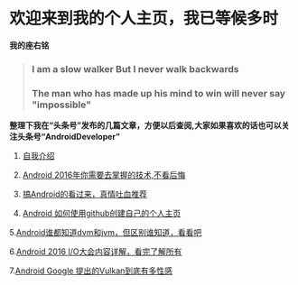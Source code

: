# 欢迎来到我的个人主页，我已等候多时

**我的座右铭**
>### **I am a slow walker But I never walk backwards**
>### **The man who has made up his mind to win will never say "impossible"**

**整理下我在“头条号”发布的几篇文章，方便以后查阅,大家如果喜欢的话也可以关注头条号“AndroidDeveloper”**

 1. [自我介绍](http://toutiao.com/i6283070968847925761/)

 2. [Android 2016年你需要去掌握的技术,不看后悔](http://toutiao.com/i6283329584586818049/)

 3. [搞Android的看过来，真情吐血推荐](http://toutiao.com/i6283624772974674434/)

 4. [Android 如何使用github创建自己的个人主页](http://toutiao.com/i6283998263670473217/)

 5.[Android谁都知道dvm和jvm，但区别谁知道，看看吧](http://toutiao.com/i6285141026726216193/) 

 6.[Android 2016 I/O大会内容详解，看完了解所有](http://toutiao.com/i6285525106902958594/) 
 
 7.[Android Google 提出的Vulkan到底有多性感](http://toutiao.com/i6286396240536011265/)



